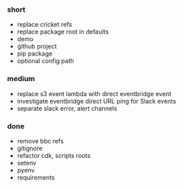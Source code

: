 ### short


- replace cricket refs
- replace package root in defaults
- demo
- github project
- pip package
- optional config path

### medium

- replace s3 event lambda with direct eventbridge event
- investigate eventbridge direct URL ping for Slack events
- separate slack error, alert channels

### done

- remove bbc refs
- gitignore
- refactor cdk, scripts roots
- setenv
- pyenv
- requirements
